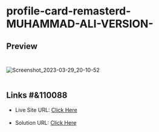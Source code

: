 # profile-card-remasterd-MUHAMMAD-ALI-VERSION-
## Preview<br><br>

![Screenshot_2023-03-29_20-10-52](https://user-images.githubusercontent.com/119418867/228876317-102b45c0-5b46-4050-8135-fe58432443aa.png)<br><br>

## Links #&110088<br>
<ul>
<li>Live Site URL: <a href="https://0xabdul.github.io/Ping-Comming-Soon-page../">Click Here</a></li><br>
<li>Solution URL: <a href="">Click Here</a></li>
</ul><br>
